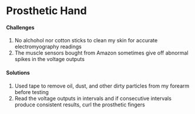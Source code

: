 # Prosthetic Hand

#### Challenges
1. No alchohol nor cotton sticks to clean my skin for accurate electromyography readings
2. The muscle sensors bought from Amazon sometimes give off abnormal spikes in the voltage outputs

#### Solutions
1. Used tape to remove oil, dust, and other dirty particles from my forearm before testing
2. Read the voltage outputs in intervals and if consecutive intervals produce consistent results, curl the prosthetic fingers
